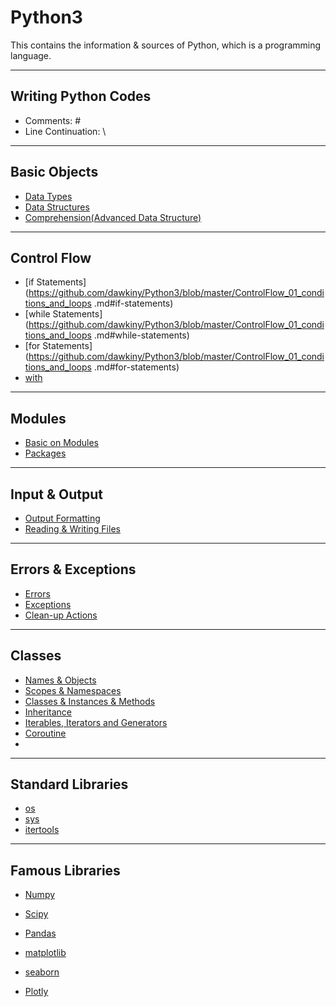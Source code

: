 # Python3
This contains the information &amp; sources of Python, which is a programming language.

---
## Writing Python Codes
* Comments: \#
* Line Continuation: \\

---
## Basic Objects

* [Data Types](https://github.com/dawkiny/Python3/blob/master/Objects_01_datatype.md)
* [Data Structures](https://github.com/dawkiny/Python3/blob/master/Objects_02_datastructure.md)
* [Comprehension(Advanced Data Structure)]()


---
## Control Flow
* [if Statements](https://github.com/dawkiny/Python3/blob/master/ControlFlow_01_conditions_and_loops .md#if-statements)
* [while Statements](https://github.com/dawkiny/Python3/blob/master/ControlFlow_01_conditions_and_loops .md#while-statements)
* [for Statements](https://github.com/dawkiny/Python3/blob/master/ControlFlow_01_conditions_and_loops .md#for-statements)
* [with]()


---
## Modules
* [Basic on Modules]()
* [Packages]()

---
## Input & Output
* [Output Formatting]()
* [Reading & Writing Files]()

---
## Errors & Exceptions
* [Errors]()
* [Exceptions]()
* [Clean-up Actions]()

---
## Classes
* [Names & Objects]()
* [Scopes & Namespaces]()
* [Classes & Instances & Methods]()
* [Inheritance]()
* [Iterables, Iterators and Generators](https://github.com/dawkiny/Python3/blob/master/ControlFlow_01_iter.md)
* [Coroutine](https://github.com/dawkiny/Python3/blob/master/ControlFlow_02_coroutine.md)
* []()

---
## Standard Libraries
* [os]()
* [sys]()
* [itertools]()

---
## Famous Libraries
* [Numpy]()
* [Scipy]()
* [Pandas]()


* [matplotlib]()
* [seaborn]()
* [Plotly]()
